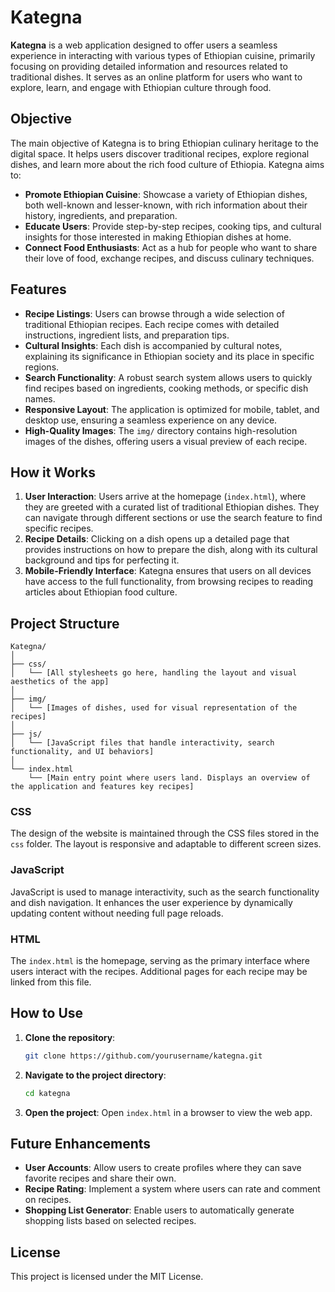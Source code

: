 # Kategna

**Kategna** is a web application designed to offer users a seamless experience in interacting with various types of Ethiopian cuisine, primarily focusing on providing detailed information and resources related to traditional dishes. It serves as an online platform for users who want to explore, learn, and engage with Ethiopian culture through food.

## Objective

The main objective of Kategna is to bring Ethiopian culinary heritage to the digital space. It helps users discover traditional recipes, explore regional dishes, and learn more about the rich food culture of Ethiopia. Kategna aims to:

- **Promote Ethiopian Cuisine**: Showcase a variety of Ethiopian dishes, both well-known and lesser-known, with rich information about their history, ingredients, and preparation.
- **Educate Users**: Provide step-by-step recipes, cooking tips, and cultural insights for those interested in making Ethiopian dishes at home.
- **Connect Food Enthusiasts**: Act as a hub for people who want to share their love of food, exchange recipes, and discuss culinary techniques.

## Features

- **Recipe Listings**: Users can browse through a wide selection of traditional Ethiopian recipes. Each recipe comes with detailed instructions, ingredient lists, and preparation tips.
- **Cultural Insights**: Each dish is accompanied by cultural notes, explaining its significance in Ethiopian society and its place in specific regions.
- **Search Functionality**: A robust search system allows users to quickly find recipes based on ingredients, cooking methods, or specific dish names.
- **Responsive Layout**: The application is optimized for mobile, tablet, and desktop use, ensuring a seamless experience on any device.
- **High-Quality Images**: The `img/` directory contains high-resolution images of the dishes, offering users a visual preview of each recipe.
  
## How it Works

1. **User Interaction**: Users arrive at the homepage (`index.html`), where they are greeted with a curated list of traditional Ethiopian dishes. They can navigate through different sections or use the search feature to find specific recipes.
2. **Recipe Details**: Clicking on a dish opens up a detailed page that provides instructions on how to prepare the dish, along with its cultural background and tips for perfecting it.
3. **Mobile-Friendly Interface**: Kategna ensures that users on all devices have access to the full functionality, from browsing recipes to reading articles about Ethiopian food culture.

## Project Structure

```plaintext
Kategna/
│
├── css/
│   └── [All stylesheets go here, handling the layout and visual aesthetics of the app]
│
├── img/
│   └── [Images of dishes, used for visual representation of the recipes]
│
├── js/
│   └── [JavaScript files that handle interactivity, search functionality, and UI behaviors]
│
└── index.html
    └── [Main entry point where users land. Displays an overview of the application and features key recipes]
```

### CSS
The design of the website is maintained through the CSS files stored in the `css` folder. The layout is responsive and adaptable to different screen sizes.

### JavaScript
JavaScript is used to manage interactivity, such as the search functionality and dish navigation. It enhances the user experience by dynamically updating content without needing full page reloads.

### HTML
The `index.html` is the homepage, serving as the primary interface where users interact with the recipes. Additional pages for each recipe may be linked from this file.

## How to Use

1. **Clone the repository**:
   ```bash
   git clone https://github.com/yourusername/kategna.git
   ```
2. **Navigate to the project directory**:
   ```bash
   cd kategna
   ```
3. **Open the project**:
   Open `index.html` in a browser to view the web app.

## Future Enhancements

- **User Accounts**: Allow users to create profiles where they can save favorite recipes and share their own.
- **Recipe Rating**: Implement a system where users can rate and comment on recipes.
- **Shopping List Generator**: Enable users to automatically generate shopping lists based on selected recipes.

## License

This project is licensed under the MIT License.

